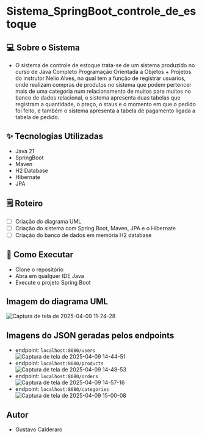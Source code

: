 # Sistema_SpringBoot_controle_de_estoque

## 💻 Sobre o Sistema
- O sistema de controle de estoque trata-se de um sistema produzido no curso de Java Completo Programação Orientada a Objetos + Projetos do instrutor Nelio Alves, no qual tem a função de registrar usuarios,
onde realizam compras de produtos no sistema que podem pertencer mais de uma categoria num relacionamento de muitos para muitos no banco de dados relacional, o sistema apresenta duas tabelas que
registram a quantidade, o preço, o staus e o momento em que o pedido foi feito, e também o sistema apresenta a tabela de pagamento ligada a tabela de pedido.

## ✨ Tecnologias Utilizadas
- Java 21
- SpringBoot
- Maven
- H2 Database
- Hibernate
- JPA

## 🗒️ Roteiro
- [ ] Criação do diagrama UML
- [ ] Criação do sistema com Spring Boot, Maven, JPA e o Hibernate
- [ ] Criação do banco de dados em memória H2 database

## 🚀 Como Executar
- Clone o repositório
- Abra em qualquer IDE Java
- Execute o projeto Spring Boot

## Imagem do diagrama UML
![Captura de tela de 2025-04-09 11-24-28](https://github.com/user-attachments/assets/1993e030-35a4-46e9-97d1-2770ab3625ad)

## Imagens do JSON geradas pelos endpoints
- endpoint:  `localhost:8080/users`
![Captura de tela de 2025-04-09 14-44-51](https://github.com/user-attachments/assets/fe98f255-742a-4bc7-b297-0064d42e1c9a)
- endpoint: `localhost:8080/products`
![Captura de tela de 2025-04-09 14-48-53](https://github.com/user-attachments/assets/4e213925-664a-4562-9a83-e96380521d55)
- endpoint: `localhost:8080/orders`
![Captura de tela de 2025-04-09 14-57-16](https://github.com/user-attachments/assets/ea4c8f83-d02a-4d3e-b68e-6afacf7de101)
- endpoint: `localhost:8080/categories`
![Captura de tela de 2025-04-09 15-00-08](https://github.com/user-attachments/assets/91fa6465-de49-48ac-9258-d25352786227)

## Autor 
- Gustavo Calderaro 
